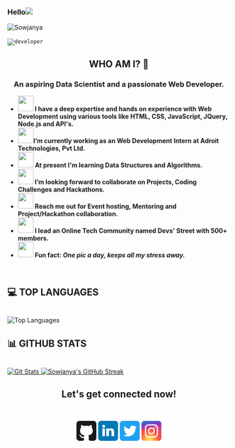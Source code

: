 ### Hello<img src="https://github.com/sciencepal/sciencepal/blob/master/assets/Hi.gif" width="29px">
<p align="left"> <img src="https://komarev.com/ghpvc/?username=sowjanya-105" alt="Sowjanya" /> </p>

<code><img align="center" src="https://www.amylee.fr/wp-content/uploads/2018/09/sarah-working-on-computer.gif" alt="developer" /></code>&nbsp;


<h2 align='center'>WHO AM I? 🤔</h2>
<p align='center'><h3 align='center'>An aspiring Data Scientist and a passionate Web Developer.<br></h3>
	 <ul><strong>
	<li><img src="https://css-tricks.com/wp-content/uploads/2015/03/flickity.gif" height=35 width=35> I have a deep expertise and hands on experience with Web Development using various tools like HTML, CSS, JavaScript, JQuery, Node.js and API's.</li>
	<li><img src="https://media.tenor.com/images/e3b526d8c4a8fa8ce985a1475a2052c1/tenor.gif" height=35 width=35><span>I’m currently working as an Web Development Intern at Adroit Technologies, Pvt Ltd.</span></li>
	<li><img src="https://media.tenor.com/images/f38e928f2a6c074324a48bf161603271/tenor.gif" height=35 width=35> <span>At present I'm learning Data Structures and Algorithms.</span></li>
	<li><img src="https://media.tenor.com/images/798da9f756994c9adc0444c214801e3e/tenor.gif" height=35 width=35><span> I’m looking forward to collaborate on Projects, Coding Challenges and Hackathons.</span></li>
	<li><img src="https://media.tenor.com/images/dcf6ddd99688a8d3228580881953fc09/tenor.gif" height=35 width=35><span> Reach me out for Event hosting, Mentoring and Project/Hackathon collaboration.</span></li>
	<li><img src="https://c.tenor.com/KKrn7yg0iXAAAAAj/joe-biden-biden.gif" height=35 width=35><span> I lead an Online Tech Community named Devs' Street with 500+ members.</span></li>
	<li><span><img src="https://c.tenor.com/ik-NNXKi_0sAAAAj/took-selfies-selfie-hand.gif" height=35 width=35> Fun fact: <em>One pic a day, keeps all my stress away.</em></span></li>
</strong></ul>
<br>


<h2>💻 TOP LANGUAGES</h2> <br>
<img width="49%" src="https://github-readme-stats.vercel.app/api/top-langs/?username=sowjanya-105&layout=compact&theme=tokyonight" alt="Top Languages">


<h2>📊 GITHUB STATS</h2> <br>
<a align="center" href="https://github.com/sowjanya-105">
<img width="49%" src="https://github-readme-stats.vercel.app/api?username=sowjanya-105&show_icons=true&hide_border=false&theme=tokyonight&count_private=true&include_all_commits=true" alt="Git Stats" />
<img width="49%" src="https://github-readme-streak-stats.herokuapp.com/?user=sowjanya-105&theme=tokyonight" alt="Sowjanya's GitHub Streak" />
</a>


<h2 align=center> Let's get connected now!</h2> <br>

<p align = 'center'>
<a href = https://github.com/sowjanya-105 target='blank'> <img src=https://github.com/edent/SuperTinyIcons/blob/master/images/svg/github.svg height='45' weight='45'/></a>
<a href = https://linkedin.com/in/sowjanya-r target='blank'> <img src=https://github.com/edent/SuperTinyIcons/blob/master/images/svg/linkedin.svg height='45' weight='45'/></a> 
<a href = https://twitter.com/sowjanya-105 target='blank'> <img src=https://github.com/edent/SuperTinyIcons/blob/master/images/svg/twitter.svg height='45' weight='45'/></a>
<a href = https://instagram.com/sowjanya_105 target='blank'> <img src=https://github.com/edent/SuperTinyIcons/blob/master/images/svg/instagram.svg height='45' weight='45'/></a>
</a>

